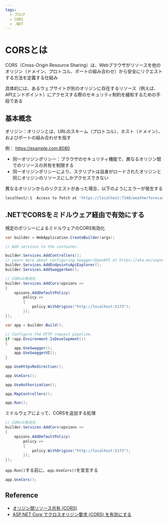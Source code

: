 ```yaml
---
tags:
  - ブログ
  - CORS
  - .NET
---
```


# CORSとは

CORS（Cross-Origin Resource Sharing）は、Webブラウザがリソースを他のオリジン（ドメイン、プロトコル、ポートの組み合わせ）から安全にリクエストする方法を定義する仕組み

具体的には、あるウェブサイトが別のオリジンに存在するリソース（例えば、APIエンドポイント）にアクセスする際のセキュリティ制約を緩和するための手段である

## 基本概念
オリジン：オリジンとは、URLのスキーム（プロトコル）、ホスト（ドメイン）、およびポートの組み合わせを指す

例： https://example.com:8080

- 同一オリジンポリシー：ブラウザのセキュリティ機能で、異なるオリジン間でのリソースの共有を制限する
- 同一オリジンポリシーにより、スクリプトは自身がロードされたオリジンと同じオリジンのリソースにしかアクセスできない

異なるオリジンからのリクエストがあった場合、以下のようにエラーが発生する
```bash
localhost/:1  Access to fetch at 'https://localhost:7148/weatherforecast' from origin 'http://localhost:5173' has been blocked by CORS policy: No 'Access-Control-Allow-Origin' header is present on the requested resource. If an opaque response serves your needs, set the request's mode to 'no-cors' to fetch the resource with CORS disabled.
```

## .NETでCORSをミドルウェア経由で有効にする
規定のポリシーによるミドルウェアのCORS有効化
```cs
var builder = WebApplication.CreateBuilder(args);

// Add services to the container.

builder.Services.AddControllers();
// Learn more about configuring Swagger/OpenAPI at https://aka.ms/aspnetcore/swashbuckle
builder.Services.AddEndpointsApiExplorer();
builder.Services.AddSwaggerGen();

// CORSの有効化
builder.Services.AddCors(opsions =>
{
    opsions.AddDefaultPolicy(
        policy =>
        {
            policy.WithOrigins("http://localhost:5173");
        });
});

var app = builder.Build();

// Configure the HTTP request pipeline.
if (app.Environment.IsDevelopment())
{
    app.UseSwagger();
    app.UseSwaggerUI();
}

app.UseHttpsRedirection();

app.UseCors();

app.UseAuthorization();

app.MapControllers();

app.Run();
```

ミドルウェアによって、CORSを追加する処理
```cs
// CORSの有効化
builder.Services.AddCors(opsions =>
{
    opsions.AddDefaultPolicy(
        policy =>
        {
            policy.WithOrigins("http://localhost:5173");
        });
});
```

`app.Run()`する前に、`app.UseCors()`を宣言する
```cs
app.UseCors();
```

## Reference
- [オリジン間リソース共有 (CORS)](https://developer.mozilla.org/ja/docs/Web/HTTP/CORS)
- [ASP.NET Core でクロスオリジン要求 (CORS) を有効にする](https://learn.microsoft.com/ja-jp/aspnet/core/security/cors?view=aspnetcore-8.0)